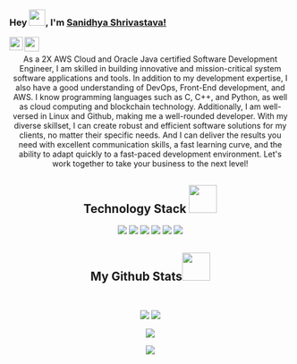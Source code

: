 ### Hey  <img src="https://github.com/TheDudeThatCode/TheDudeThatCode/blob/master/Assets/Hi.gif" width="29px">, I'm [Sanidhya Shrivastava!](https://www.linkedin.com/in/sanidhya-shrivastava/)

<!--
**SanidhyaShrivastava/SanidhyaShrivastava** is a ✨ _special_ ✨ repository because its `README.md` (this file) appears on your GitHub profile.

Here are some ideas to get you started:

- 🔭 I’m currently working on ...
- 🌱 I’m currently learning ...
- 👯 I’m looking to collaborate on ...
- 🤔 I’m looking for help with ...
- 💬 Ask me about ...
- 📫 How to reach me: ...
- 😄 Pronouns: ...
- ⚡ Fun fact: ...
-->
<a href="https://www.linkedin.com/in/sanidhya-shrivastava/">
  <img align="left" width="24px" src="https://play-lh.googleusercontent.com/kMofEFLjobZy_bCuaiDogzBcUT-dz3BBbOrIEjJ-hqOabjK8ieuevGe6wlTD15QzOqw"  />
</a>
<a href="mailto:it.sanidhya@gmail.com">
  <img align="left" width="26px" src="https://upload.wikimedia.org/wikipedia/commons/7/7e/Gmail_icon_%282020%29.svg" />
</a>


<br>


</p>
<p align="center">
  As a 2X AWS Cloud and Oracle Java certified Software Development Engineer, I am skilled in building innovative and mission-critical system software applications and tools. In addition to my development expertise, I also have a good understanding of DevOps, Front-End development, and AWS. I know programming languages such as C, C++, and Python, as well as cloud computing and blockchain technology. Additionally, I am well-versed in Linux and Github, making me a well-rounded developer. With my diverse skillset, I can create robust and efficient software solutions for my clients, no matter their specific needs. And I can deliver the results you need with excellent communication skills, a fast learning curve, and the ability to adapt quickly to a fast-paced development environment. Let's work together to take your business to the next level! 
</p>


<h2 align="center">Technology Stack <img src="https://github.com/ritik307/ritik307/blob/main/images/laptop.gif" width="50"></h2>
<p align="center">
<img src="https://img.shields.io/badge/-java-E34A86?style=flat-square&logo=Java"/>
<img src="https://img.shields.io/badge/C-00599C?style=flat-square&logoColor=white"/>
<img src="https://img.shields.io/badge/-python-E34A86?style=flat-square&logo=Python&logoColor=yellow"/>
  <img src="https://img.shields.io/badge/-GitHub-black?style=flat-square&logo=github"/>
  <img src="https://img.shields.io/badge/-Git-black?style=flat-square&logo=git"/>
  <img src="https://img.shields.io/badge/C++-00599C?style=flat-square&logoColor=white"/>
 </p>
 
 
 <h2 align="center">
  My Github Stats<img src="https://media.giphy.com/media/VgCDAzcKvsR6OM0uWg/giphy.gif" width="50">
</h2>
 
<br>

<p align = "center">
  <img  src = "https://github-readme-stats.vercel.app/api?username=SanidhyaShrivastava&show_icons=true&theme=dark&line_height=27">
  <img src = "https://github-readme-stats.vercel.app/api/top-langs/?username=SanidhyaShrivastava&theme=onedark&exclude_repo=github-readme-stats,anuraghazra.github.io)]">
</p>


<p align = "center">
 <img  src="https://github-readme-streak-stats.herokuapp.com/?user=SanidhyaShrivastava&show_icons=true&locale=en&layout=compact&theme=radical&line_height=0" />
</p> 

<p align = "center">
 <img src="https://activity-graph.herokuapp.com/graph?username=SanidhyaShrivastava&theme=redical">
</p>
